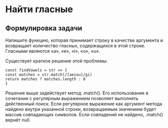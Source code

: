 # Найти гласные

## Формулировка задачи
Напишите функцию, которая принимает строку в качестве аргумента и возвращает количество гласных, содержащихся в этой строке. Гласными являются «a», «e», «i», «o», «u».

Существует краткое решение этой проблемы:

    const findVowels = str => {
    const matches = str.match(/[aeiou]/gi)
    return matches ? matches.length : 0
    }
  
Решение выше задействует метод .match(). Его использование в сочетании с регулярным выражением позволяет выполнять действенный поиск. Если регулярное выражение как аргумент метода найдено внутри указанной строки, возвращаемым значением будет массив совпадающих символов. Если совпадений не найдено, .match() вернёт null.
